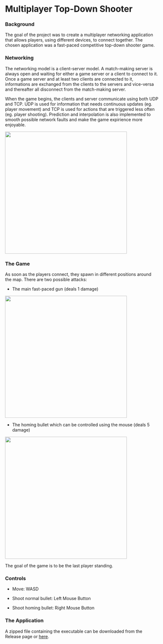 # Multiplayer Top-Down Shooter

### Background

The goal of the project was to create a multiplayer networking application that allows players, using different devices, to connect together. The chosen application was a fast-paced competitive top-down shooter game.

### Networking

The networking model is a client-server model. A match-making server is always open and waiting for either a game server or a client to connect to it. Once a game server and at least two clients are connected to it, informations are exchanged from the clients to the servers and vice-versa and thereafter all disconnect from the match-making server. 

When the game begins, the clients and server communicate using both UDP and TCP. UDP is used for information that needs continuous updates (eg. player movement) and TCP is used for actions that are triggered less often (eg. player shooting). Prediction and interpolation is also implemented to smooth possible network faults and make the game expirience more enjoyable.

<img src="https://media.giphy.com/media/Zsc2GFCDQYaIqUtnim/giphy-downsized-large.gif" width="400">

### The Game

As soon as the players connect, they spawn in different positions around the map. There are two possible attacks:

- The main fast-paced gun (deals 1 damage)

<img src="https://media.giphy.com/media/Zsc2GFCDQYaIqUtnim/giphy-downsized-large.gif" width="400">

- The homing bullet which can be controlled using the mouse (deals 5 damage)

<img src="https://media.giphy.com/media/Zsc2GFCDQYaIqUtnim/giphy-downsized-large.gif" width="400">

The goal of the game is to be the last player standing.

### Controls

- Move: WASD

- Shoot normal bullet: Left Mouse Button

- Shoot homing bullet: Right Mouse Button


### The Application

A zipped file containing the executable can be downloaded from the Release page or [here](https://github.com/StylianosZachariou/Multiplayer-Top-Down-Shooter/releases/download/1.0/executable.zip).
